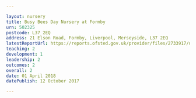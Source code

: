```yaml
---

layout: nursery
title: Busy Bees Day Nursery at Formby
urn: 502325
postcode: L37 2EQ
address: 21 Elson Road, Formby, Liverpool, Merseyside, L37 2EQ
latestReportUrl: https://reports.ofsted.gov.uk/provider/files/2733917/urn/502325.pdf
teaching: 2
development: 1
leadership: 2
outcomes: 2
overall: 2
date: 01 April 2018 
datePublish: 12 October 2017

---
```

